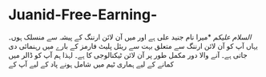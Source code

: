 # Juanid-Free-Earning-
*السلام عليكم*  *میرا نام جنید علی ہے اور میں آن لائن ارننگ کے پیشہ سے منسلک ہوں۔ یہاں آپ کو آن لائن ارننگ سے متعلق بہت سے ریئل پلیٹ فارمز کے بارے میں رہنمائی دی جاتی ہے۔ آنے والا دور مکمل طور پر آن لائن ٹیکنالوجی کا ہے۔ لہذا ہم آپ کو ڈالر میں کمانے کے لیے ہماری ٹیم میں شامل ہونے پاد کے لیے آپ کے 
